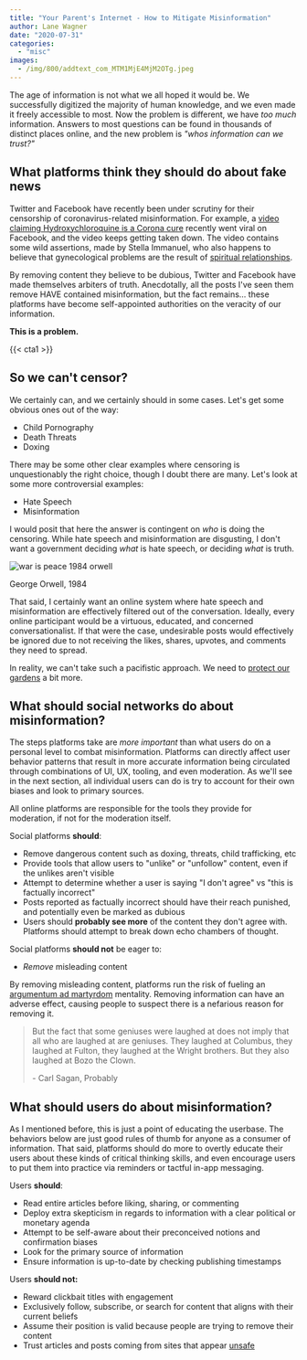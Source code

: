 ```yaml
---
title: "Your Parent's Internet - How to Mitigate Misinformation"
author: Lane Wagner
date: "2020-07-31"
categories: 
  - "misc"
images:
  - /img/800/addtext_com_MTM1MjE4MjM2OTg.jpeg
---
```


The age of information is not what we all hoped it would be. We successfully digitized the majority of human knowledge, and we even made it freely accessible to most. Now the problem is different, we have _too much_ information. Answers to most questions can be found in thousands of distinct places online, and the new problem is _"whos information can we trust?"_

## What platforms think they should do about fake news

Twitter and Facebook have recently been under scrutiny for their censorship of coronavirus-related misinformation. For example, a [video claiming Hydroxychloroquine is a Corona cure](https://www.bbc.com/news/53559938) recently went viral on Facebook, and the video keeps getting taken down. The video contains some wild assertions, made by Stella Immanuel, who also happens to believe that gynecological problems are the result of [spiritual relationships](https://www.youtube.com/watch?v=9yCXCP3evAg).

By removing content they believe to be dubious, Twitter and Facebook have made themselves arbiters of truth. Anecdotally, all the posts I've seen them remove HAVE contained misinformation, but the fact remains... these platforms have become self-appointed authorities on the veracity of our information.

**This is a problem.**

{{< cta1 >}}

## So we can't censor?

We certainly can, and we certainly should in some cases. Let's get some obvious ones out of the way:

- Child Pornography
- Death Threats
- Doxing

There may be some other clear examples where censoring is unquestionably the right choice, though I doubt there are many. Let's look at some more controversial examples:

- Hate Speech
- Misinformation

I would posit that here the answer is contingent on _who_ is doing the censoring. While hate speech and misinformation are disgusting, I don't want a government deciding _what_ is hate speech, or deciding _what_ is truth.

![war is peace 1984 orwell](/img/800/war-is-peace-300x225.jpg)

George Orwell, 1984

That said, I certainly want an online system where hate speech and misinformation are effectively filtered out of the conversation. Ideally, every online participant would be a virtuous, educated, and concerned conversationalist. If that were the case, undesirable posts would effectively be ignored due to not receiving the likes, shares, upvotes, and comments they need to spread.

In reality, we can't take such a pacifistic approach. We need to [protect our gardens](https://www.lesswrong.com/posts/tscc3e5eujrsEeFN4/well-kept-gardens-die-by-pacifism) a bit more.

## What should social networks do about misinformation?

The steps platforms take are _more important_ than what users do on a personal level to combat misinformation. Platforms can directly affect user behavior patterns that result in more accurate information being circulated through combinations of UI, UX, tooling, and even moderation. As we'll see in the next section, all individual users can do is try to account for their own biases and look to primary sources.

All online platforms are responsible for the tools they provide for moderation, if not for the moderation itself.

Social platforms **should**:

- Remove dangerous content such as doxing, threats, child trafficking, etc
- Provide tools that allow users to "unlike" or "unfollow" content, even if the unlikes aren't visible
- Attempt to determine whether a user is saying "I don't agree" vs "this is factually incorrect"
- Posts reported as factually incorrect should have their reach punished, and potentially even be marked as dubious
- Users should **probably see more** of the content they don't agree with. Platforms should attempt to break down echo chambers of thought.

Social platforms **should not** be eager to:

- _Remove_ misleading content

By removing misleading content, platforms run the risk of fueling an [argumentum ad martyrdom](https://rationalwiki.org/wiki/Argumentum_ad_martyrdom) mentality. Removing information can have an adverse effect, causing people to suspect there is a nefarious reason for removing it.

> But the fact that some geniuses were laughed at does not imply that all who are laughed at are geniuses. They laughed at Columbus, they laughed at Fulton, they laughed at the Wright brothers. But they also laughed at Bozo the Clown.
> 
> \- Carl Sagan, Probably

## What should users do about misinformation?

As I mentioned before, this is just a point of educating the userbase. The behaviors below are just good rules of thumb for anyone as a consumer of information. That said, platforms should do more to overtly educate their users about these kinds of critical thinking skills, and even encourage users to put them into practice via reminders or tactful in-app messaging.

Users **should**:

- Read entire articles before liking, sharing, or commenting
- Deploy extra skepticism in regards to information with a clear political or monetary agenda
- Attempt to be self-aware about their preconceived notions and confirmation biases
- Look for the primary source of information
- Ensure information is up-to-date by checking publishing timestamps

Users **should not:**

- Reward clickbait titles with engagement
- Exclusively follow, subscribe, or search for content that aligns with their current beliefs
- Assume their position is valid because people are trying to remove their content
- Trust articles and posts coming from sites that appear [unsafe](https://www.sitelock.com/blog/is-this-website-safe/)
